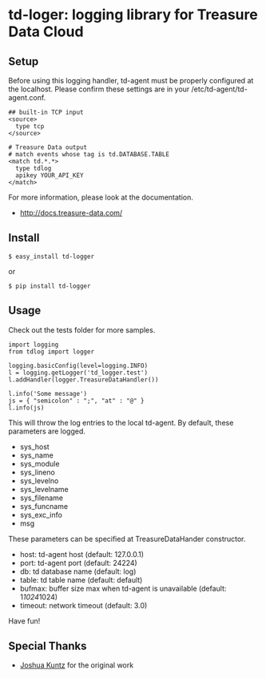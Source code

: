 td-loger: logging library for Treasure Data Cloud
=================================================

Setup
-----

Before using this logging handler, td-agent must be properly configured at the
localhost. Please confirm these settings are in your
/etc/td-agent/td-agent.conf.

    ## built-in TCP input
    <source>
      type tcp
    </source>
    
    # Treasure Data output
    # match events whose tag is td.DATABASE.TABLE
    <match td.*.*>
      type tdlog
      apikey YOUR_API_KEY
    </match>

For more information, please look at the documentation.

* http://docs.treasure-data.com/

Install
-------

    $ easy_install td-logger

or

    $ pip install td-logger

Usage
-----

Check out the tests folder for more samples.

    import logging
    from tdlog import logger
    
    logging.basicConfig(level=logging.INFO)
    l = logging.getLogger('td_logger.test')
    l.addHandler(logger.TreasureDataHandler())

    l.info('Some message')
    js = { "semicolon" : ";", "at" : "@" }
    l.info(js)

This will throw the log entries to the local td-agent. By default, these
parameters are logged.

* sys_host
* sys_name
* sys_module
* sys_lineno
* sys_levelno
* sys_levelname
* sys_filename
* sys_funcname
* sys_exc_info
* msg

These parameters can be specified at TreasureDataHander constructor.

* host: td-agent host (default: 127.0.0.1)
* port: td-agent port (default: 24224)
* db: td database name (default: log)
* table: td table name (default: default)
* bufmax: buffer size max when td-agent is unavailable (default: 1*1024*1024)
* timeout: network timeout (default: 3.0)

Have fun!

Special Thanks
--------------

- [Joshua Kuntz](https://github.com/j3kuntz) for the original work

